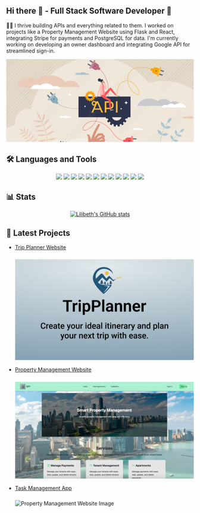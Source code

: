 ## Hi there 👋 - Full Stack Software Developer 🚀

👩‍💻 I thrive building APIs and everything related to them. I worked on projects like a Property Management Website using Flask and React, integrating Stripe for payments and PostgreSQL for data. I'm currently working on developing an owner dashboard and integrating Google API for streamlined sign-in.

<p align="center">
  <img src="Image.png" alt="Profile Image">
</p>



## 🛠️ Languages and Tools
<p align="center">
  <img src="https://img.shields.io/badge/Python-3776AB?style=for-the-badge&logo=python&logoColor=white" />
  <img src="https://img.shields.io/badge/JavaScript-F7DF1E?style=for-the-badge&logo=javascript&logoColor=black" />
  <img src="https://img.shields.io/badge/React-61DAFB?style=for-the-badge&logo=react&logoColor=black" />
  <img src="https://img.shields.io/badge/HTML5-E34F26?style=for-the-badge&logo=html5&logoColor=white" />
  <img src="https://img.shields.io/badge/PostgreSQL-336791?style=for-the-badge&logo=postgresql&logoColor=white" />
  <img src="https://img.shields.io/badge/Flask-000000?style=for-the-badge&logo=flask&logoColor=white" />
  <img src="https://img.shields.io/badge/Django-092E20?style=for-the-badge&logo=django&logoColor=white" />
  <img src="https://img.shields.io/badge/FastAPI-009688?style=for-the-badge&logo=fastapi&logoColor=white" />
  <img src="https://img.shields.io/badge/CSS3-1572B6?style=for-the-badge&logo=css3&logoColor=white" />
  <img src="https://img.shields.io/badge/Git-F05032?style=for-the-badge&logo=git&logoColor=white" />
  <img src="https://img.shields.io/badge/GitHub-181717?style=for-the-badge&logo=github&logoColor=white" />
  <img src="https://img.shields.io/badge/Postman-FF6C37?style=for-the-badge&logo=postman&logoColor=white" />
</p>

## 📊 Stats
<p align="center">
  <a href="https://github.com/lilibethocando/github-readme-stats.git">
    <img src="https://github-readme-stats.vercel.app/api?username=lilibethocando&show_icons=true&theme=tokyonight" alt="Lilibeth's GitHub stats">
  </a>
</p>

## 🚀 Latest Projects

- [Trip Planner Website](https://colab-app.onrender.com/)

  <img src="https://raw.githubusercontent.com/lilibethocando/CoLab_App/main/1.jpg" alt="Trip Planner Website Image" width="600" style="margin-top: 10px;">

- [Property Management Website](https://property-management-website.onrender.com)
  
  <img src="https://raw.githubusercontent.com/lilibethocando/Property_Management_Website/main/SPP_picture.png" alt="Property Management Website Image" width="600" style="margin-top: 10px;">



  
- [Task Management App](https://flask-tasks-apis.onrender.com)
  
  <img src="https://raw.github.com/lilibethocando/flask_tasks_api/main/task_management.png" alt="Property Management Website Image" width="600" style="margin-top: 10px;">


